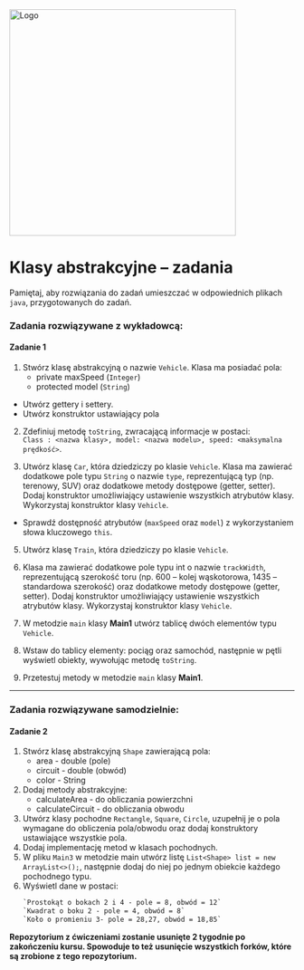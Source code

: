 <img alt="Logo" src="http://coderslab.pl/svg/logo-coderslab.svg" width="400">

#  Klasy abstrakcyjne &ndash; zadania

Pamiętaj, aby rozwiązania do zadań umieszczać w odpowiednich plikach `java`, przygotowanych do zadań. 
 
### Zadania rozwiązywane z wykładowcą:

#### Zadanie 1

1. Stwórz klasę abstrakcyjną o nazwie `Vehicle`. Klasa ma posiadać pola:
    * private maxSpeed (`Integer`)
    * protected model (`String`)
- Utwórz gettery i settery.
- Utwórz konstruktor ustawiający pola    
    
2. Zdefiniuj metodę `toString`, zwracającą informacje w postaci:  
`Class : <nazwa klasy>, model: <nazwa modelu>, speed: <maksymalna prędkość>`.

3. Utwórz klasę `Car`, która dziedziczy po klasie `Vehicle`. Klasa ma zawierać dodatkowe pole typu `String` o nazwie `type`, 
reprezentującą typ (np. terenowy, SUV) oraz dodatkowe metody dostępowe (getter, setter).
Dodaj konstruktor umożliwiający ustawienie wszystkich atrybutów klasy. Wykorzystaj konstruktor klasy `Vehicle`.
- Sprawdź dostępność atrybutów (`maxSpeed` oraz `model`) z wykorzystaniem słowa kluczowego `this`.

5. Utwórz klasę `Train`, która dziedziczy po klasie `Vehicle`. 
6. Klasa ma zawierać dodatkowe pole typu int o nazwie `trackWidth`, reprezentującą szerokość toru (np. 600 – kolej wąskotorowa, 1435 – standardowa szerokość) oraz dodatkowe metody dostępowe (getter, setter).
Dodaj konstruktor umożliwiający ustawienie wszystkich atrybutów klasy. Wykorzystaj konstruktor klasy `Vehicle`.

7. W metodzie `main` klasy **Main1** utwórz tablicę dwóch elementów typu `Vehicle`.
8. Wstaw do tablicy elementy: pociąg oraz samochód, następnie w pętli wyświetl obiekty, wywołując metodę `toString`. 
9. Przetestuj metody w metodzie `main` klasy **Main1**.

-----------------------------------------------------------------------------

### Zadania rozwiązywane samodzielnie:

#### Zadanie 2

1. Stwórz klasę abstrakcyjną `Shape` zawierającą pola:
    * area - double (pole)
    * circuit - double (obwód)
    * color - String
2. Dodaj metody abstrakcyjne:
    * calculateArea - do obliczania powierzchni
    * calculateCircuit - do obliczania obwodu
3. Utwórz klasy pochodne `Rectangle`, `Square`, `Circle`, uzupełnij je o pola wymagane do obliczenia pola/obwodu oraz dodaj konstruktory ustawiające wszystkie pola.
4. Dodaj implementację metod w klasach pochodnych.
5. W pliku `Main3` w metodzie main utwórz listę `List<Shape> list = new ArrayList<>();`, następnie dodaj do niej po jednym obiekcie każdego pochodnego typu.
6. Wyświetl dane w postaci:
    ````html
    `Prostokąt o bokach 2 i 4 - pole = 8, obwód = 12`
    `Kwadrat o boku 2 - pole = 4, obwód = 8`
    `Koło o promieniu 3- pole = 28,27, obwód = 18,85`
    ````



**Repozytorium z ćwiczeniami zostanie usunięte 2 tygodnie po zakończeniu kursu. Spowoduje to też usunięcie wszystkich forków, które są zrobione z tego repozytorium.**

<!-- Links -->
[template-method]: https://pl.wikipedia.org/wiki/Metoda_szablonowa_(wzorzec_projektowy)